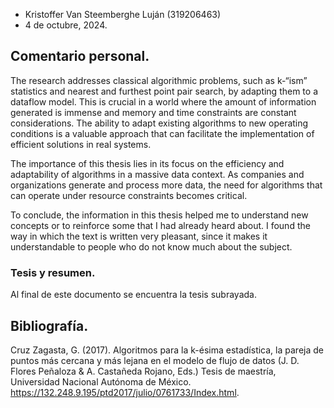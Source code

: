 - Kristoffer Van Steemberghe Luján (319206463)
- 4 de octubre, 2024.

## Comentario personal.

The research addresses classical algorithmic problems, such as k-“ism” statistics and nearest and furthest point pair search, by adapting them to a dataflow model. This is crucial in a world where the amount of information generated is immense and memory and time constraints are constant considerations. The ability to adapt existing algorithms to new operating conditions is a valuable approach that can facilitate the implementation of efficient solutions in real systems.

The importance of this thesis lies in its focus on the efficiency and adaptability of algorithms in a massive data context. As companies and organizations generate and process more data, the need for algorithms that can operate under resource constraints becomes critical.

To conclude, the information in this thesis helped me to understand new concepts or to reinforce some that I had already heard about. I found the way in which the text is written very pleasant, since it makes it understandable to people who do not know much about the subject.


### Tesis y resumen.

Al final de este documento se encuentra la tesis subrayada.


## Bibliografía.

Cruz Zagasta, G. (2017). Algoritmos para la k-ésima estadística, la pareja de puntos más cercana y más lejana en el modelo de flujo de datos (J. D. Flores Peñaloza & A. Castañeda Rojano, Eds.) Tesis de maestría, Universidad Nacional Autónoma de México. https://132.248.9.195/ptd2017/julio/0761733/Index.html.
